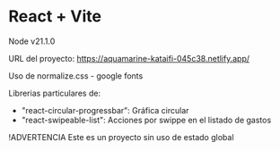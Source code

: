 # React + Vite

Node v21.1.0

URL del proyecto: https://aquamarine-kataifi-045c38.netlify.app/

Uso de normalize.css - google fonts

Librerias particulares de: 
 - "react-circular-progressbar": Gráfica circular
 - "react-swipeable-list": Acciones por swippe en el listado de gastos

!ADVERTENCIA Este es un proyecto sin uso de estado global
